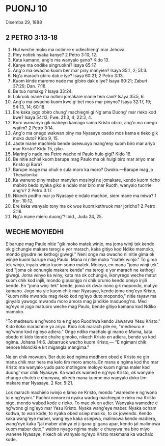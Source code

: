 # PUONJ 10
Disemba 29, 1888

## 2 PETRO 3:13-18

1. Hul weche moko ma notimre e odiechieng' mar Jehova.
2. Piny notiek nyaka kanye? 2 Petro 3:10, 12.
3. Kata kamano, ang'o ma wanyalo geno? Kido 13.
4. Kanye ma ondike singruokni? Isaya 65:17.
5. Ang'o ma owacho kuom ber mar piny manyien? Isaya 35:1, 2; 51:3.
6. Ng'a marach obiro dak e iye? Isaya 60:21; 2 Petro 3:13.
7. Kuom kinde maromo nade ma gibiro dak e iye? Isaya 60:21; Zaburi 37:29; Dan. 7:18.
8. Be tuo nomakgi? Isaya 33:24.
9. Lokruok mane ma notimi jomakare manie tem sani? Isaya 35:5, 6.
10. Ang'o ma owacho kuom kwe gi bet mos mar pinyno? Isaya 32:17, 19; 54:13, 14; 60:18.
11. Ere kaka jogo obiro chung' machiegni gi Ng'ama Duong' mar rieko kod kwe? Isaya 54:13; Fwe. 21:3, 4; 22:3, 4.
12. Koro wamanyo gik mabeyo kamago sama Kristo obiro, ang'o ma onego watim? 2 Petro 3:14.
13. Ang'o ma onego wakwan piny ma Nyasaye osedo mos kama e tieko gik moko duto? Kido 9, 15.
14. Jaote mane machielo bende osewuoyo mang'eny kuom biro mar ariyo mar Kristo? Kido 15, giko.
15. Maring'o nade ma Petro wacho ni Paulo hulo gigi? Kido 16.
16. Be nitie achiel kuom barupe mag Paulo ma ok hulgi biro mar ariyo mar Kristo gi Bura?
17. Barupe mage ma ohuli e sula moro ka moro? Dwoko.—Barupe mag jo Thesalonika.
18. Ka waneno piny maber manyien mosingi ne jomakare, kendo kuom richo mabiro bedo nyaka giko e ndalo mar biro mar Ruoth, wanyalo tuorrie ang'o? 2 Petro 3:17.
19. Nikech podho mar jo Nyasaye e ndalo machon, siem mane ma miwa? 1 Kor. 10:12.
20. Ere kaka wanyalo tony ma ok wue kuom kethruok mar joricho? 2 Petro 3:18.
21. Ng'a mane miero duong'? Ibid., Juda 24, 25.

## WECHE MOYIEDHI

E barupe mag Paulo nitie "gik moko matek winjo, ma joma winji tek kendo ok gichungie makare terogi e yor marach, kaka gitiyo kod Ndiko mamoko, mondo giyudre ne kethogi giwegi." Neni onge ma owacho ni nitie gima ok winjre kuom barupe mag Paulo. Mana ni nitie moko "matek winjo." To gima tek winjo, inyalo winjo kuom somo matek. Moloyo, en mana "joma winji tek" kod "joma ok ochungie makare kende" ma terogi e yor marach ne kethogi giwegi. Joma winyo ka winy, kata ma ok ochungie, ikonyrego weche matut kuom chik kod injili, mondo gipuonjgo ni chik orumo kendo omiyo injili bende. En "joma winji tek" kende, joma ok dwar nono gik mopondo, matiyo kamano. Jogo ma yie kuom chik mar Nyasaye, kendo joma ong'eyo Kristo, "kuom nitie mwandu mag rieko kod ng'eyo duto mopondo," nitie rayaw ma ginyalo yawogo mwandu moro amora mag jandikie maduong'no. Med ng'eyo ni jogo matuoro weche mag Paulo, bende gitiyo kamano kod Ndiko mamoko.

"To medreuru e ng'wono to e ng'eyo Ruodhwa kendo Jawarwa Yesu Kristo." Kido iloko marachnie yo ariyo. Kido ilok marach pile en, "medreuru e ng'wono kod ng'eyo adiera." Onge ndiko machalo gi mano e Muma, kata obedo ni kido tiende chalre gimoko, nikech Kristo en adiera, bende yo kod ngima. Johana 14:6. Jabarruok wacho kuom Kristo,—
"E ngimani chik nenore
Mondiki e kit migangla mangima."

Ne en chik mowuon. Ber duto kod ngima modhero obed e Kristo ne gin mana chik mar hera ma kelo tim moro amora. En mana e ngima kod tho mar Kristo ma wanyalo yudo paro motingore moloyo kuom ngima maler kod duong' mar chik Nyasaye. Ka wad ok wamed e ng'eyo Kristo, ok wanyale chungo chutch e chunywa, nikech mana kuome ma wanyalo doko tim makare mar Nyasaye. 2 Kor. 5:21.

Lok marach machielo iwinjo e lamo ne Kristo, mondo "wamedre e ng'wono to e ng'eyoni." Pachni nenore ni nyaka wadog machiegni e rieko ma Kristo nigo, mondo wabed kode e rieko. To mae ok en adier. Wanyaka wamedre e ng'wono gi ng'eyo mar Yesu Kristo. Nyaka wang'eye maber. Nyaka ocham kodwa, to wan kode; to nyaka obed osiep masiko, to ok jowendo. Kendo kaka wang'eye maber, wang'eye kaka osiepwa, malimowa kendo madiera, wang'eye kaka "jal maber ahinya ei ji gana gi gana apar, kendo jal malimowa kuom maber duto," wabiro nyago ngima maler e chunywa ma biro miyo wanene Nyasaye; nikech ok wanyalo ng'eyo Kristo makmana ka wachalo kode.